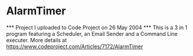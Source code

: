 # AlarmTimer
*** Project I uploaded to Code Project on 26 May 2004  *** This is a 3 in 1 program featuring a Scheduler, an Email Sender and a Command Line executer. More details at https://www.codeproject.com/Articles/7172/AlarmTimer
